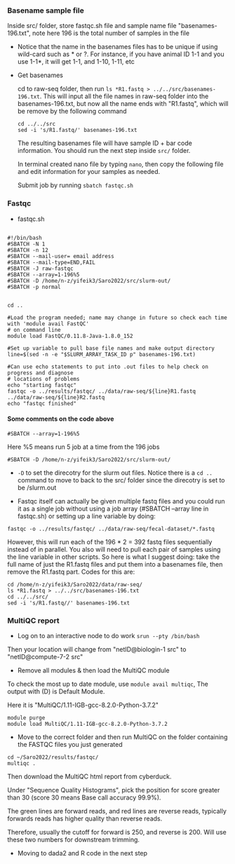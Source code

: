 ### Basename sample file

Inside src/ folder, store fastqc.sh file and sample name file "basenames-196.txt", note here 196 is the total number of samples in the file

- Notice that the name in the basenames files has to be unique if using wild-card such as \* or ?.
  For instance, if you have animal ID 1-1 and you use 1-1\*, it will get 1-1, and 1-10, 1-11, etc

- Get basenames

  cd to raw-seq folder, then run `ls *R1.fastq > ../../src/basenames-196.txt`. This will input all the file names in raw-seq folder into the basenames-196.txt, but now all the name ends with "R1.fastq", which will be remove by the following command

  ```
  cd ../../src
  sed -i 's/R1.fastq/' basenames-196.txt
  ```

  The resulting basenames file will have sample ID + bar code information. You should run the next step inside `src/` folder.

  In terminal created nano file by typing `nano`, then copy the following file and edit information for your samples as needed.

  Submit job by running `sbatch fastqc.sh`

### Fastqc

- fastqc.sh

```

#!/bin/bash
#SBATCH -N 1
#SBATCH -n 12
#SBATCH --mail-user= email address
#SBATCH --mail-type=END,FAIL
#SBATCH -J raw-fastqc
#SBATCH --array=1-196%5
#SBATCH -D /home/n-z/yifeik3/Saro2022/src/slurm-out/
#SBATCH -p normal


cd ..

#Load the program needed; name may change in future so check each time with 'module avail FastQC'
# on command line
module load FastQC/0.11.8-Java-1.8.0_152

#Set up variable to pull base file names and make output directory
line=$(sed -n -e "$SLURM_ARRAY_TASK_ID p" basenames-196.txt)

#Can use echo statements to put into .out files to help check on progress and diagnose
# locations of problems
echo "starting fastqc"
fastqc -o ../results/fastqc/ ../data/raw-seq/${line}R1.fastq ../data/raw-seq/${line}R2.fastq
echo "fastqc finished"

```

#### Some comments on the code above

```
#SBATCH --array=1-196%5
```

Here %5 means run 5 job at a time from the 196 jobs

```
#SBATCH -D /home/n-z/yifeik3/Saro2022/src/slurm-out/
```

- `-D` to set the direcotry for the slurm out files. Notice there is a `cd ..` command to move to back to the src/ folder since the direcotry is set to be /slurm.out

- Fastqc itself can actually be given multiple fastq files and you could run it as a single job without using a job array (#SBATCH –array line in fastqc.sh) or setting up a line variable by doing:

`fastqc -o ../results/fastqc/ ../data/raw-seq/fecal-dataset/*.fastq`

However, this will run each of the 196 \* 2 = 392 fastq files sequentially instead of in parallel. You also will need to pull each pair of samples using the line variable in other scripts. So here is what I suggest doing: take the full name of just the R1.fastq files and put them into a basenames file, then remove the R1.fastq part. Codes for this are:

```
cd /home/n-z/yifeik3/Saro2022/data/raw-seq/
ls *R1.fastq > ../../src/basenames-196.txt
cd ../../src/
sed -i 's/R1.fastq//' basenames-196.txt
```

### MultiQC report

- Log on to an interactive node to do work
  `srun --pty /bin/bash`

Then your location will change from "netID@biologin-1 src" to "netID@compute-7-2 src"

- Remove all modules & then load the MultiQC module

To check the most up to date module, use `module avail multiqc`, The output with (D) is Default Module.

Here it is "MultiQC/1.11-IGB-gcc-8.2.0-Python-3.7.2"

```
module purge
module load MultiQC/1.11-IGB-gcc-8.2.0-Python-3.7.2
```

- Move to the correct folder and then run MultiQC on the folder containing the FASTQC files you just generated

```
cd ~/Saro2022/results/fastqc/
multiqc .
```

Then download the MultiQC html report from cyberduck.

Under "Sequence Quality Histograms", pick the position for score greater than 30 (score 30 means Base call accuracy 99.9%).

The green lines are forward reads, and red lines are reverse reads, typically forwards reads has higher quality than reverse reads.

Therefore, usually the cutoff for forward is 250, and reverse is 200. Will use these two numbers for downstream trimming.

- Moving to dada2 and R code in the next step
